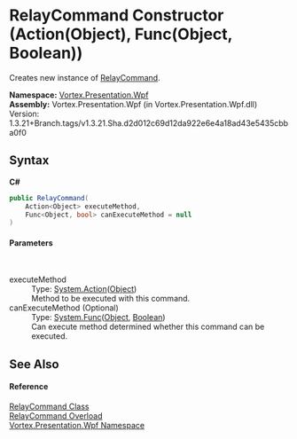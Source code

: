 # RelayCommand Constructor (Action(Object), Func(Object, Boolean))
 

Creates new instance of <a href="T_Vortex_Presentation_Wpf_RelayCommand.md">RelayCommand</a>.

**Namespace:**&nbsp;<a href="N_Vortex_Presentation_Wpf.md">Vortex.Presentation.Wpf</a><br />**Assembly:**&nbsp;Vortex.Presentation.Wpf (in Vortex.Presentation.Wpf.dll) Version: 1.3.21+Branch.tags/v1.3.21.Sha.d2d012c69d12da922e6e4a18ad43e5435cbba0f0

## Syntax

**C#**<br />
``` C#
public RelayCommand(
	Action<Object> executeMethod,
	Func<Object, bool> canExecuteMethod = null
)
```


#### Parameters
&nbsp;<dl><dt>executeMethod</dt><dd>Type: <a href="https://docs.microsoft.com/dotnet/api/system.action-1" target="_blank">System.Action</a>(<a href="https://docs.microsoft.com/dotnet/api/system.object" target="_blank">Object</a>)<br />Method to be executed with this command.</dd><dt>canExecuteMethod (Optional)</dt><dd>Type: <a href="https://docs.microsoft.com/dotnet/api/system.func-2" target="_blank">System.Func</a>(<a href="https://docs.microsoft.com/dotnet/api/system.object" target="_blank">Object</a>, <a href="https://docs.microsoft.com/dotnet/api/system.boolean" target="_blank">Boolean</a>)<br />Can execute method determined whether this command can be executed.</dd></dl>

## See Also


#### Reference
<a href="T_Vortex_Presentation_Wpf_RelayCommand.md">RelayCommand Class</a><br /><a href="Overload_Vortex_Presentation_Wpf_RelayCommand__ctor.md">RelayCommand Overload</a><br /><a href="N_Vortex_Presentation_Wpf.md">Vortex.Presentation.Wpf Namespace</a><br />